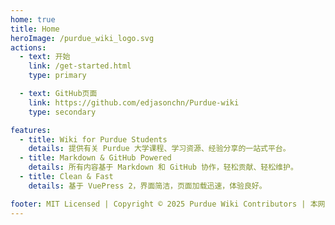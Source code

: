 ```yaml
---
home: true
title: Home
heroImage: /purdue_wiki_logo.svg
actions:
  - text: 开始
    link: /get-started.html
    type: primary

  - text: GitHub页面
    link: https://github.com/edjasonchn/Purdue-wiki
    type: secondary

features:
  - title: Wiki for Purdue Students
    details: 提供有关 Purdue 大学课程、学习资源、经验分享的一站式平台。
  - title: Markdown & GitHub Powered
    details: 所有内容基于 Markdown 和 GitHub 协作，轻松贡献、轻松维护。
  - title: Clean & Fast
    details: 基于 VuePress 2，界面简洁，页面加载迅速，体验良好。

footer: MIT Licensed | Copyright © 2025 Purdue Wiki Contributors | 本网站为非官方项目，与普渡大学无关。 | This site is an independent project and is not affiliated with Purdue University.
---
```


[default-theme-home]: https://vuejs.press/reference/default-theme/frontmatter.html#home-page
